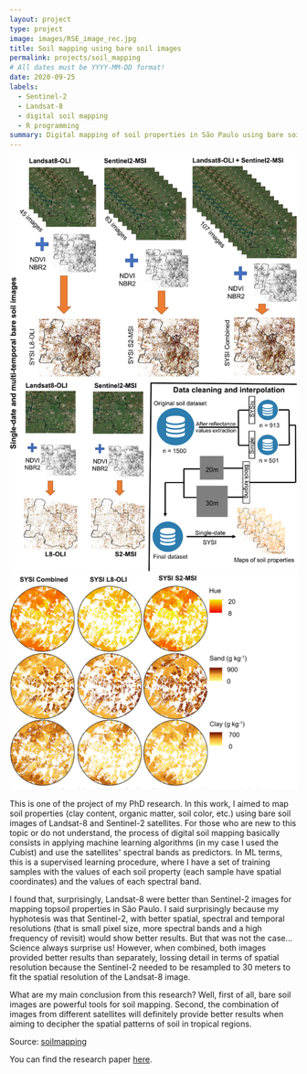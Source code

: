 ```yaml
---
layout: project
type: project
image: images/RSE_image_rec.jpg
title: Soil mapping using bare soil images
permalink: projects/soil_mapping
# All dates must be YYYY-MM-DD format!
date: 2020-09-25
labels:
  - Sentinel-2
  - Landsat-8
  - digital soil mapping
  - R programming
summary: Digital mapping of soil properties in São Paulo using bare soil images of Sentinel-2 and Landsat-8 images.
---
```


<div class="ui small rounded images">
  <img class="ui image" src="../images/RSE_image_flow.jpg">
  
  
  <img class="ui image" src="../images/RSE_image_rec.jpg">
</div>

This is one of the project of my PhD research. In this work, I aimed to map soil properties (clay content, organic matter, soil color, etc.) using bare soil images of Landsat-8 and Sentinel-2 satellites. For those who are new to this topic or do not understand, the process of digital soil mapping basically consists in applying machine learning algorithms (in my case I used the Cubist) and use the satellites' spectral bands as predictors. In ML terms, this is a supervised learning procedure, where I have a set of training samples with the values of each soil property (each sample have spatial coordinates) and the values of each spectral band.  

I found that, surprisingly, Landsat-8 were better than Sentinel-2 images for mapping topsoil properties in São Paulo. I said surprisingly because my hyphotesis was that Sentinel-2, with better spatial, spectral and temporal resolutions (that is small pixel size, more spectral bands and a high frequency of revisit) would show better results. But that was not the case... Science always surprise us! However, when combined, both images provided better results than separately, lossing detail in terms of spatial resolution because the Sentinel-2 needed to be resampled to 30 meters to fit the spatial resolution of the Landsat-8 image. 

What are my main conclusion from this research? Well, first of all, bare soil images are powerful tools for soil mapping. Second, the combination of images from different satellites will definitely provide better results when aiming to decipher the spatial patterns of soil in tropical regions.

Source: <a href="https://github.com/neli12/soilmapping"><i class="large github icon"></i>soilmapping</a>

You can find the research paper [here](https://www.sciencedirect.com/science/article/pii/S0034425720304909?via%3Dihub#f0010).



